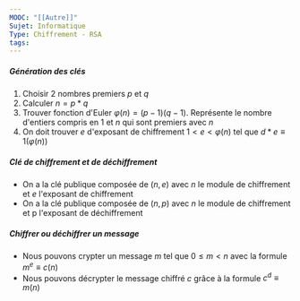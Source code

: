 ```yaml
---
MOOC: "[[Autre]]"
Sujet: Informatique
Type: Chiffrement - RSA
tags:
---
```

##### Génération des clés
1. Choisir 2 nombres premiers $p$ et $q$
2. Calculer $n=p*q$
3. Trouver fonction d'Euler $φ(n)=(p-1)(q-1)$. Représente le nombre d'entiers compris en 1 et $n$ qui sont premiers avec $n$
4. On doit trouver $e$ d'exposant de chiffrement $1<e<φ(n)$ tel que $d*e\equiv 1(φ(n))$
##### Clé de chiffrement et de déchiffrement
- On a la clé publique composée de $(n, e)$ avec $n$ le module de chiffrement et $e$ l'exposant de chiffrement
- On a la clé publique composée de $(n, p)$ avec $n$  le module de chiffrement et p l'exposant de déchiffrement
##### Chiffrer ou déchiffrer un message
- Nous pouvons crypter un message $m$ tel que $0\le m<n$ avec la formule $m^e\equiv c(n)$
- Nous pouvons décrypter le message chiffré $c$ grâce à la formule $c^d\equiv m(n)$